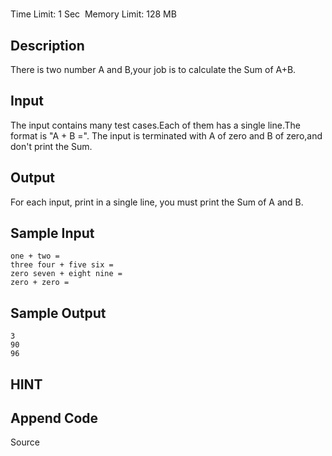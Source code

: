# 
Time Limit: 1 Sec  Memory Limit: 128 MB


## Description
There is two number A and B,your job is to calculate the Sum of A+B.

## Input
The input contains many test cases.Each of them has a single line.The format is "A + B =". The input is terminated with A of zero and B of zero,and don't print the Sum.

## Output
For each input, print in a single line, you must print the Sum of A and B.


## Sample Input
```
one + two =
three four + five six =
zero seven + eight nine =
zero + zero =

```
## Sample Output
```
3
90
96

```

## HINT


## Append Code
Source